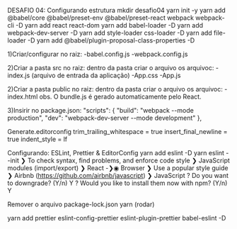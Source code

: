 DESAFIO 04:
Configurando estrutura
mkdir desafio04
yarn init -y
yarn add @babel/core @babel/preset-env @babel/preset-react webpack webpack-cli -D
yarn add react react-dom
yarn add babel-loader -D
yarn add webpack-dev-server -D
yarn add style-loader css-loader -D
yarn add file-loader -D
yarn add @babel/plugin-proposal-class-properties -D

1)Criar/configurar no raiz:
-babel.config.js
-webpack.config.js

2)Criar a pasta src no raiz:
dentro da pasta criar o arquivo os arquivoc:
-index.js (arquivo de entrada da aplicação)
-App.css
-App.js

2)Criar a pasta public no raiz:
dentro da pasta criar o arquivo os arquivoc:
-index.html
obs. O bundle.js é gerado automaticamente pelo React.

3)Insirir no package.json:
"scripts": {
"build": "webpack --mode production",
"dev": "webpack-dev-server --mode development"
},

Generate.editorconfig
trim_trailing_whitespace = true
insert_final_newline = true
indent_style = lf

Configurando: ESLint, Prettier & EditorConfig
yarn add eslint -D
yarn eslint --init
❯ To check syntax, find problems, and enforce code style
❯ JavaScript modules (import/export)
❯ React
-❯◉ Browser
❯ Use a popular style guide
❯ Airbnb (https://github.com/airbnb/javascript)
❯ JavaScript
? Do you want to downgrade? (Y/n) Y
? Would you like to install them now with npm? (Y/n) Y

Remover o arquivo package-lock.json
yarn (rodar)

yarn add prettier eslint-config-prettier eslint-plugin-prettier babel-eslint -D
